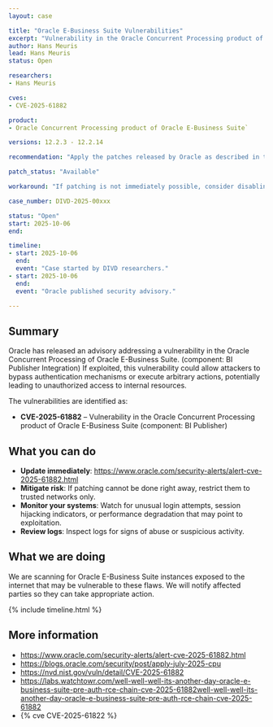 ```yaml
---
layout: case

title: "Oracle E-Business Suite Vulnerabilities"
excerpt: "Vulnerability in the Oracle Concurrent Processing product of Oracle E-Business Suite could allow attackers to bypass security controls and gain unauthorized access."
author: Hans Meuris
lead: Hans Meuris
status: Open

researchers:
- Hans Meuris

cves: 
- CVE-2025-61882

product:
- Oracle Concurrent Processing product of Oracle E-Business Suite`

versions: 12.2.3 - 12.2.14

recommendation: "Apply the patches released by Oracle as described in the official advisory. If patching is not possible immediately, restrict access."

patch_status: "Available"

workaround: "If patching is not immediately possible, consider disabling limiting access to trusted networks only."

case_number: DIVD-2025-00xxx

status: "Open"
start: 2025-10-06
end:

timeline:
- start: 2025-10-06
  end:
  event: "Case started by DIVD researchers."
- start: 2025-10-06
  end:
  event: "Oracle published security advisory."

---
```


## Summary

Oracle has released an advisory addressing a vulnerability in the Oracle Concurrent Processing of Oracle E-Business Suite. (component: BI Publisher Integration) If exploited, this vulnerability could allow attackers to bypass authentication mechanisms or execute arbitrary actions, potentially leading to unauthorized access to internal resources.

The vulnerabilities are identified as:
- **CVE-2025-61882** – Vulnerability in the Oracle Concurrent Processing product of Oracle E-Business Suite (component: BI Publisher)

## What you can do

- **Update immediately**: https://www.oracle.com/security-alerts/alert-cve-2025-61882.html
- **Mitigate risk**: If patching cannot be done right away, restrict them to trusted networks only.  
- **Monitor your systems**: Watch for unusual login attempts, session hijacking indicators, or performance degradation that may point to exploitation.  
- **Review logs**: Inspect logs for signs of abuse or suspicious activity.  

## What we are doing

We are scanning for Oracle E-Business Suite instances exposed to the internet that may be vulnerable to these flaws. We will notify affected parties so they can take appropriate action.

{% include timeline.html %}

## More information

* https://www.oracle.com/security-alerts/alert-cve-2025-61882.html
* https://blogs.oracle.com/security/post/apply-july-2025-cpu
* https://nvd.nist.gov/vuln/detail/CVE-2025-61882
* https://labs.watchtowr.com/well-well-well-its-another-day-oracle-e-business-suite-pre-auth-rce-chain-cve-2025-61882well-well-well-its-another-day-oracle-e-business-suite-pre-auth-rce-chain-cve-2025-61882
* {% cve CVE-2025-61822 %}

